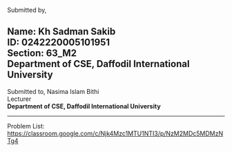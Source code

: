Submitted by,

**Name:** Kh Sadman Sakib </br>
**ID:** 0242220005101951 </br>
**Section:** 63_M2 </br>
**Department of CSE, Daffodil International University** 
---

Submitted to,
Nasima Islam Bithi</br>
Lecturer</br>
**Department of CSE, Daffodil International University** 

---
Problem List: https://classroom.google.com/c/Njk4Mzc1MTU1NTI3/p/NzM2MDc5MDMzNTg4
